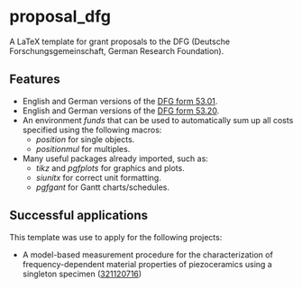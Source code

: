 proposal_dfg
============

A LaTeX template for grant proposals to the DFG (Deutsche Forschungsgemeinschaft, German Research Foundation).


Features
--------
 
* English and German versions of the [DFG form 53.01](http://www.dfg.de/formulare/53_01_elan/).
* English and German versions of the [DFG form 53.20](http://www.dfg.de/formulare/53_20_elan/).
* An environment *funds* that can be used to automatically sum up all costs specified using the following macros:
  * *position* for single objects.
  * *positionmul* for multiples.
* Many useful packages already imported, such as: 
  * *tikz* and *pgfplots* for graphics and plots. 
  * *siunitx* for correct unit formatting. 
  * *pgfgant* for Gantt charts/schedules.


Successful applications
-----------------------

This template was use to apply for the following projects:

* A model-based measurement procedure for the characterization of frequency-dependent material properties of piezoceramics using a singleton specimen ([321120716](https://gepris.dfg.de/gepris/projekt/321120716))
